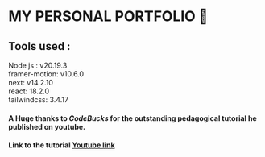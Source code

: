 # MY PERSONAL PORTFOLIO 🌟

## Tools used :

Node js : v20.19.3\
framer-motion: v10.6.0\
next: v14.2.10\
react: 18.2.0\
tailwindcss: 3.4.17

#### A Huge thanks to *CodeBucks* for the outstanding pedagogical tutorial he published on youtube.
#### Link to the tutorial [Youtube link](https://youtu.be/Yw7yWHigGKI?si=MS_4dDnNJlHIAMcp)



